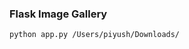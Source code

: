 
### Flask Image Gallery

```
python app.py /Users/piyush/Downloads/
```


<!-- <img src='Screenshot 2020-06-29 at 12.24.32 PM.png'> -->
